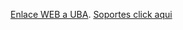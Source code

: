[Enlace WEB a UBA](http://bit.ly/2lJMsgO).
[Soportes click aqui](https://drive.google.com/file/d/1myoq5EEMhu9mdYEAgqSyjCTs6l3-gOOH/view)
